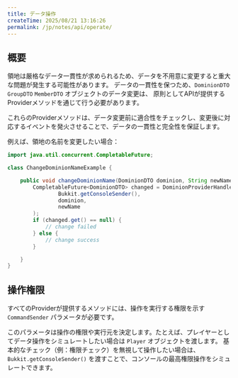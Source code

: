 ```yaml
---
title: データ操作
createTime: 2025/08/21 13:16:26
permalink: /jp/notes/api/operate/
---
```


## 概要

領地は厳格なデータ一貫性が求められるため、データを不用意に変更すると重大な問題が発生する可能性があります。
データの一貫性を保つため、`DominionDTO` `GroupDTO` `MemberDTO` オブジェクトのデータ変更は、
原則としてAPIが提供するProviderメソッドを通じて行う必要があります。

これらのProviderメソッドは、データ変更前に適合性をチェックし、変更後に対応するイベントを発火させることで、データの一貫性と完全性を保証します。

例えば、領地の名前を変更したい場合：

```java
import java.util.concurrent.CompletableFuture;

class ChangeDominionNameExample {

    public void changeDominionName(DominionDTO dominion, String newName) {
        CompletableFuture<DominionDTO> changed = DominionProviderHandler.getInstance().renameDominion(
                Bukkit.getConsoleSender(),
                dominion,
                newName
        );
        if (changed.get() == null) {
            // change failed
        } else {
            // change success
        }

    }
}
```

## 操作権限

すべてのProviderが提供するメソッドには、操作を実行する権限を示す `CommandSender` パラメータが必要です。

このパラメータは操作の権限や実行元を決定します。たとえば、プレイヤーとしてデータ操作をシミュレートしたい場合は `Player`
オブジェクトを渡します。
基本的なチェック（例：権限チェック）を無視して操作したい場合は、`Bukkit.getConsoleSender()` を渡すことで、コンソールの最高権限操作をシミュレートできます。